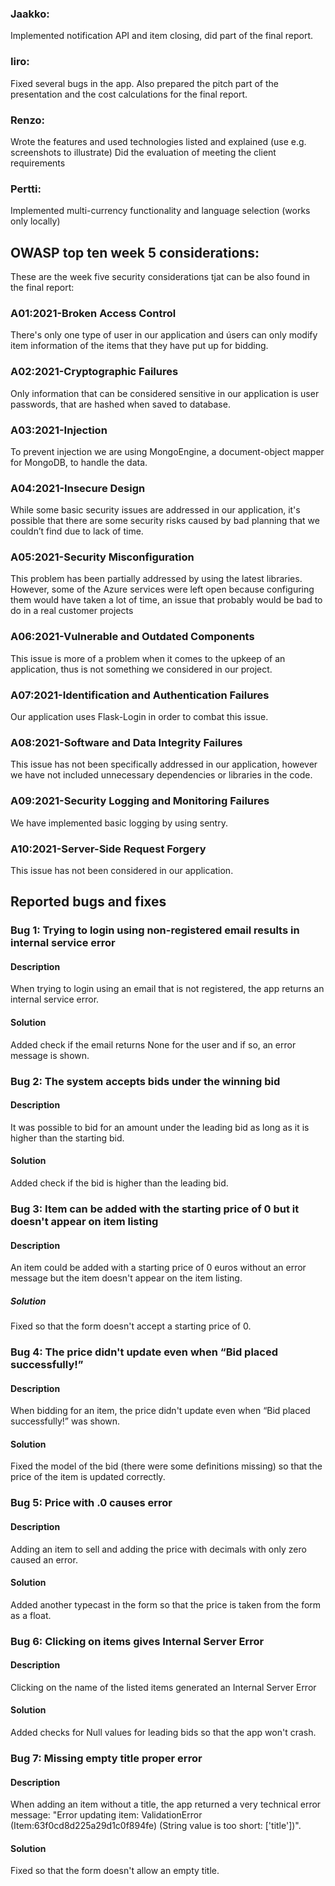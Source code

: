 ### Jaakko:
Implemented notification API and item closing, did part of the final report.

### Iiro:
Fixed several bugs in the app. Also prepared the pitch part of the presentation and the cost calculations for the final report.

### Renzo:
Wrote the features and used technologies listed and explained (use e.g. screenshots to illustrate)
Did the evaluation of meeting the client requirements

### Pertti:
Implemented multi-currency functionality and language selection (works only locally)

## OWASP top ten week 5 considerations:
These are the week five security considerations tjat can be also found in the final report:

### A01:2021-Broken Access Control
There's only one type of user in our application and úsers can only modify item information of the items that they have put up for bidding.

### A02:2021-Cryptographic Failures
Only information that can be considered sensitive in our application is user passwords, that are hashed when saved to database.

### A03:2021-Injection
To prevent injection we are using MongoEngine, a document-object mapper for MongoDB, to handle the data.

### A04:2021-Insecure Design
While some basic security issues are addressed in our application, it's possible that there are some security risks caused by bad planning that we couldn’t find due to lack of time.

### A05:2021-Security Misconfiguration
This problem has been partially addressed by using the latest libraries. However, some of the Azure services were left open because configuring them would have taken a lot of time, an issue that probably would be bad to do in a real customer projects

### A06:2021-Vulnerable and Outdated Components
This issue is more of a problem when it comes to the upkeep of an application, thus is not something we considered in our project.

### A07:2021-Identification and Authentication Failures
Our application uses Flask-Login in order to combat this issue.

### A08:2021-Software and Data Integrity Failures
This issue has not been specifically addressed in our application, however we have not included unnecessary dependencies or libraries in the code.

### A09:2021-Security Logging and Monitoring Failures
We have implemented basic logging by using sentry.

### A10:2021-Server-Side Request Forgery
This issue has not been considered in our application.

## Reported bugs and fixes

### Bug 1: Trying to login using non-registered email results in internal service error
#### Description
When trying to login using an email that is not registered, the app returns an internal service error.
#### Solution
Added check if the email returns None for the user and if so, an error message is shown.

### Bug 2: The system accepts bids under the winning bid
#### Description
It was possible to bid for an amount under the leading bid as long as it is higher than the starting bid.
#### Solution
Added check if the bid is higher than the leading bid.

### Bug 3: Item can be added with the starting price of 0 but it doesn't appear on item listing
#### Description
An item could be added with a starting price of 0 euros without an error message but the item doesn't appear on the item listing.
##### Solution
Fixed so that the form doesn't accept a starting price of 0.

### Bug 4: The price didn't update even when “Bid placed successfully!”
#### Description
When bidding for an item, the price didn't update even when “Bid placed successfully!” was shown.
#### Solution
Fixed the model of the bid (there were some definitions missing) so that the price of the item is updated correctly.

### Bug 5: Price with .0 causes error
#### Description
Adding an item to sell and adding the price with decimals with only zero caused an error.
#### Solution
Added another typecast in the form so that the price is taken from the form as a float.

### Bug 6: Clicking on items gives Internal Server Error
#### Description
Clicking on the name of the listed items generated an Internal Server Error
#### Solution
Added checks for Null values for leading bids so that the app won't crash.

### Bug 7: Missing empty title proper error
#### Description
When adding an item without a title, the app returned a very technical error message: "Error updating item: ValidationError (Item:63f0cd8d225a29d1c0f894fe) (String value is too short: ['title'])".
#### Solution
Fixed so that the form doesn't allow an empty title.
